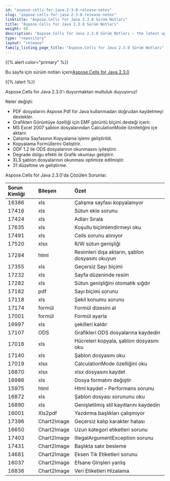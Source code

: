 ```yaml
---
id: "aspose-cells-for-java-2-3-0-release-notes"
slug: "aspose-cells-for-java-2-3-0-release-notes"
linktitle: "Aspose.Cells for Java 2.3.0 Sürüm Notları"
title: "Aspose.Cells for Java 2.3.0 Sürüm Notları"
weight: 60
description: "Aspose.Cells for Java 2.3.0 Sürüm Notları – the latest updates and fixes."
type: "repository"
layout: "release"
family_listing_page_title: "Aspose.Cells for Java 2.3.0 Sürüm Notları"
---
```

{{% alert color="primary" %}} 

 Bu sayfa için sürüm notları içerir[Aspose.Cells for Java 2.3.0](https://releases.aspose.com/cells/java/new-releases/aspose.cells-for-java-2.3.0/)

{{% /alert %}} 

 Aspose.Cells for Java 2.3.0'ı duyurmaktan mutluluk duyuyoruz!

 Neler değişti:

- PDF dosyalarını Aspose.Pdf for Java kullanmadan doğrudan kaydetmeyi destekler.
- Grafikten Görüntüye özelliği için EMF görüntü biçimi desteği içerir.
- MS Excel 2007 şablon dosyalarından CalculationMode özniteliğini içe aktarır.
- Çalışma Sayfasının Kopyalama işlemi geliştirildi.
- Kopyalama Formüllerini Geliştirir.
- ODF 1.2 ile ODS dosyalarının okunmasını iyileştirir.
- Degrade dolgu efekti ile Grafik okumayı geliştirir.
- XLS şablon dosyalarının okunması optimize edilmiştir.
- 31 düzeltme ve geliştirme.

 Aspose.Cells for Java 2.3.0'da Çözülen Sorunlar.

|**Sorun Kimliği** |**Bileşen** |**Özet** |
|:- |:- |:- |
|16386 | xls| Çalışma sayfası kopyalanıyor|
|17416 | xls| Sütun ekle sorunu|
|17424 | xls| Adları Sırala|
|17635 | xls| Koşullu biçimlendirmeyi oku|
|17491 | xls| Cells sorunu alınıyor|
|17520 | xlsx| R/W sütun genişliği|
|17284 | html| Resimleri dışa aktarın, şablon dosyasını okuyun|
|17355 | xls| Geçersiz Sayı biçimi|
|17232 | xls| Sayfa düzeninde resim|
|17282 | xls| Sütun genişliğini otomatik sığdır|
|17182 | pdf| Sayı biçimi sorunu|
|17118 | xls| Şekil konumu sorunu|
|17174 | formül| Formül dizesini al|
|17001 | formül| Formül ayarla|
|16997 | xls| şekilleri kaldır|
|17107 |ODS | Grafikleri ODS dosyalarına kaydedin|
|17016 | xls|Hücreleri kopyala, şablon dosyasını oku|
|17140 | xls| Şablon dosyasını oku|
|17019 | xlsx| CalculationMode özelliğini oku|
|16870 | xlsx| xlsx dosyasını kaydet|
|16986 | xls| Dosya formatını değiştir|
|15975 | html| Html kaydet – Performans sorunu|
|16872 | xls| Şablon dosyası sorununu oku|
|16890 | xls| Genişletilmiş stil kayıtlarını kaydedin|
|16001 | Xls2pdf| Yazdırma başlıkları çalışmıyor|
|17396 | Chart2Image| Geçersiz kalıp karakter hatası|
|16650 | Chart2Image| Uzun kategori etiketleri sorunu|
|17403 | Chart2Image| IllegalArgumentException sorunu|
|17431 | Chart2Image| Başlıkta satır besleme|
|14681 | Chart2Image| Eksen Tik Etiketleri sorunu|
|16037 | Chart2Image| Efsane Girişleri yanlış|
|16836 | Chart2Image| Veri Etiketleri Hizalama|

